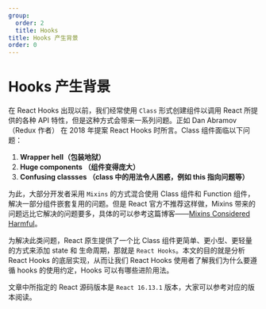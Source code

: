 ```yaml
---
group:
  order: 2
  title: Hooks
title: Hooks 产生背景
order: 0
---
```


# Hooks 产生背景

在 React Hooks 出现以前，我们经常使用 `Class` 形式创建组件以调用 React 所提供的各种 API 特性，但是这种方式会带来一系列问题。正如 Dan Abramov（Redux 作者） 在 2018 年提案 React Hooks 时所言。Class 组件面临以下问题：

1. **Wrapper hell（包装地狱）**
2. **Huge components （组件变得庞大）**
3. **Confusing classses （class 中的用法令人困惑，例如 this 指向问题等）**

为此，大部分开发者采用 `Mixins` 的方式混合使用 Class 组件和 Function 组件，解决一部分组件嵌套复用的问题。但是 React 官方不推荐这样做，Mixins 带来的问题远比它解决的问题要多，具体的可以参考这篇博客——[Mixins Considered Harmful](https://react.docschina.org/blog/2016/07/13/mixins-considered-harmful.html)。

为解决此类问题，React 原生提供了一个比 Class 组件更简单、更小型、更轻量的方式来添加 state 和 生命周期，那就是 `React Hooks`。本文的目的就是分析 React Hooks 的底层实现，从而让我们 React Hooks 使用者了解我们为什么要遵循 hooks 的使用约定，Hooks 可以有哪些进阶用法。

文章中所指定的 React 源码版本是 `React 16.13.1` 版本，大家可以参考对应的版本阅读。
